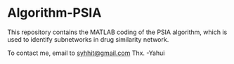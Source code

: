 # Algorithm-PSIA

This repository contains the MATLAB coding of the PSIA algorithm, which is used to identify subnetworks in drug similarity network.

To contact me, email to syhhit@gmail.com  Thx. -Yahui

